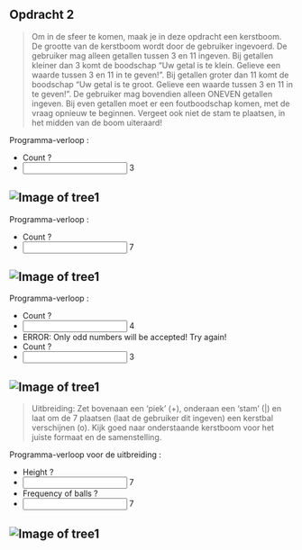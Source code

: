 ## Opdracht 2 ##

>Om in de sfeer te komen, maak je in deze opdracht een kerstboom. De grootte van de kerstboom wordt door de gebruiker ingevoerd.
>De gebruiker mag alleen getallen tussen 3 en 11 ingeven. Bij getallen kleiner dan 3 komt de boodschap “Uw getal is te klein. Gelieve een waarde tussen 3 en 11 in te geven!”. Bij getallen groter dan 11 komt de boodschap “Uw getal is te groot. Gelieve een waarde tussen 3 en 11 in te geven!”.
>De gebruiker mag bovendien alleen ONEVEN getallen ingeven. Bij even getallen moet er een foutboodschap komen, met de vraag opnieuw te beginnen. Vergeet ook niet de stam te plaatsen, in het midden van de boom uiteraard!

Programma-verloop :

* Count ?
* <input> 3

![Image of tree1](https://github.com/sebbeaerts/cursussen/blob/master/A5-Programmeren/Opdrachten/AO1/images/tree1.PNG)
---
Programma-verloop :

* Count ?
* <input> 7

![Image of tree1](https://github.com/sebbeaerts/cursussen/blob/master/A5-Programmeren/Opdrachten/AO1/images/tree2.PNG)
---

Programma-verloop :

* Count ?
* <input> 4
* ERROR: Only odd numbers will be accepted! Try again!
* Count ?
* <input> 3

![Image of tree1](https://github.com/sebbeaerts/cursussen/blob/master/A5-Programmeren/Opdrachten/AO1/images/tree1.PNG)
---

>Uitbreiding: Zet bovenaan een ‘piek’ (+), onderaan een ‘stam’ (|) en laat om de 7 plaatsen (laat de gebruiker dit ingeven) een kerstbal verschijnen (o). Kijk goed naar onderstaande kerstboom voor het juiste formaat en de samenstelling.

Programma-verloop voor de uitbreiding :

* Height ?
* <input> 7
* Frequency of balls ?
* <input> 7

![Image of tree1](https://github.com/sebbeaerts/cursussen/blob/master/A5-Programmeren/Opdrachten/AO1/images/tree3.PNG)
---
